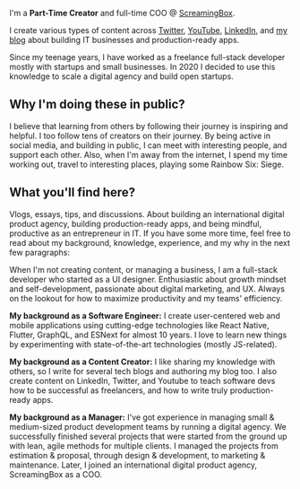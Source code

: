 I'm a **Part-Time Creator** and full-time COO @ [ScreamingBox](https://screamingbox.com).

I create various types of content across [Twitter](https://twitter.com/iamdavidlevai), [YouTube](https://dvdlv.me/yt), [LinkedIn](https://linkedin.com/in/iamdavidlevai), and [my blog](https://davidlevai.com) about building IT businesses and production-ready apps.

Since my teenage years, I have worked as a freelance full-stack developer mostly with startups and small businesses. In 2020 I decided to use this knowledge to scale a digital agency and build open startups.

## Why I'm doing these in public?
I believe that learning from others by following their journey is inspiring and helpful. I too follow tens of creators on their journey.
By being active in social media, and building in public, I can meet with interesting people, and support each other.
Also, when I'm away from the internet, I spend my time working out, travel to interesting places, playing some Rainbow Six: Siege.

## What you'll find here?
Vlogs, essays, tips, and discussions. About building an international digital product agency, building production-ready apps, and being mindful, productive as an entrepreneur in IT. If you have some more time, feel free to read about my background, knowledge, experience, and my why in the next few paragraphs:

When I'm not creating content, or managing a business, I am a full-stack developer who started as a UI designer. Enthusiastic about growth mindset and self-development, passionate about digital marketing, and UX. Always on the lookout for how to maximize productivity and my teams' efficiency.

**My background as a Software Engineer:** I create user-centered web and mobile applications using cutting-edge technologies like React Native, Flutter, GraphQL, and ESNext for almost 10 years. I love to learn new things by experimenting with state-of-the-art technologies (mostly JS-related).

**My background as a Content Creator:** I like sharing my knowledge with others, so I write for several tech blogs and authoring my blog too. I also create content on LinkedIn, Twitter, and Youtube to teach software devs how to be successful as freelancers, and how to write truly production-ready apps.

**My background as a Manager:** I've got experience in managing small & medium-sized product development teams by running a digital agency. We successfully finished several projects that were started from the ground up with lean, agile methods for multiple clients. I managed the projects from estimation & proposal, through design & development, to marketing & maintenance. Later, I joined an international digital product agency, ScreamingBox as a COO.
